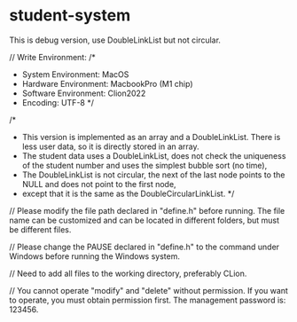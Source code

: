 # student-system

This is debug version, use DoubleLinkList but not circular.

// Write Environment:
/*

* System Environment: MacOS
* Hardware Environment: MacbookPro (M1 chip)
* Software Environment: Clion2022
* Encoding: UTF-8
  */

/*

* This version is implemented as an array and a DoubleLinkList. There is less user data, so it is directly stored in an
  array.
* The student data uses a DoubleLinkList, does not check the uniqueness of the student number and uses the simplest
  bubble sort (no time),
* The DoubleLinkList is not circular, the next of the last node points to the NULL and does not point to the first node,
* except that it is the same as the DoubleCircularLinkList.
  */

// Please modify the file path declared in "define.h" before running. The file name can be customized and can be located
in different folders, but must be different files.

// Please change the PAUSE declared in "define.h" to the command under Windows before running the Windows system.

// Need to add all files to the working directory, preferably CLion.

// You cannot operate "modify" and "delete" without permission. If you want to operate, you must obtain permission
first. The management password is: 123456.

